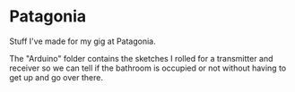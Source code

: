 Patagonia
=========

Stuff I've made for my gig at Patagonia.

The "Arduino" folder contains the sketches I rolled for a transmitter and receiver 
so we can tell if the bathroom is occupied or not without having to get up and
go over there.

